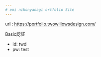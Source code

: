 ```yaml
---
# emi nihonyanagi ortfolio Site
---
```

url : https://portfolio.twowillowsdesign.com/

Basic認証
* id: twd
* pw: test
